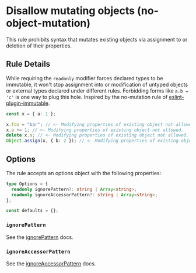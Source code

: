 # Disallow mutating objects (no-object-mutation)

This rule prohibits syntax that mutates existing objects via assignment to or deletion of their properties.

## Rule Details

While requiring the `readonly` modifier forces declared types to be immutable, it won't stop assignment into or modification of untyped objects or external types declared under different rules. Forbidding forms like `a.b = 'c'` is one way to plug this hole. Inspired by the no-mutation rule of [eslint-plugin-immutable](https://github.com/jhusain/eslint-plugin-immutable).

```typescript
const x = { a: 1 };

x.foo = "bar"; // <- Modifying properties of existing object not allowed.
x.a += 1; // <- Modifying properties of existing object not allowed.
delete x.a; // <- Modifying properties of existing object not allowed.
Object.assign(x, { b: 2 }); // <- Modifying properties of existing object not allowed.
```

## Options

The rule accepts an options object with the following properties:

```typescript
type Options = {
  readonly ignorePattern?: string | Array<string>;
  readonly ignoreAccessorPattern?: string | Array<string>;
};

const defaults = {};
```

### `ignorePattern`

See the [ignorePattern](./options-ignore-pattern.md) docs.

### `ignoreAccessorPattern`

See the [ignoreAccessorPattern](./options-ignore-accessor-pattern.md) docs.
